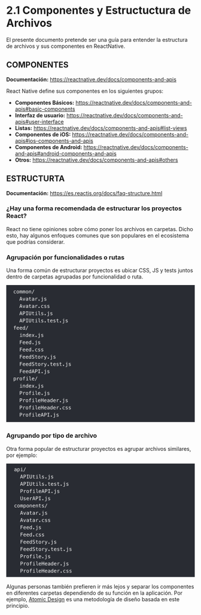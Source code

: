 # 2.1 Componentes y Estructuctura de Archivos

El presente documento pretende ser una guía para entender la estructura de archivos y sus componentes en ReactNative.

## COMPONENTES

**Documentación:** https://reactnative.dev/docs/components-and-apis

React Native define sus componentes en los siguientes grupos:

- **Componentes Básicos:** https://reactnative.dev/docs/components-and-apis#basic-components
- **Interfaz de usuario:** https://reactnative.dev/docs/components-and-apis#user-interface
- **Listas:** https://reactnative.dev/docs/components-and-apis#list-views
- **Componentes de iOS:** https://reactnative.dev/docs/components-and-apis#ios-components-and-apis
- **Componentes de Android:** https://reactnative.dev/docs/components-and-apis#android-components-and-apis
- **Otros:** https://reactnative.dev/docs/components-and-apis#others

## ESTRUCTURTA

**Documentación:** https://es.reactjs.org/docs/faq-structure.html

### ¿Hay una forma recomendada de estructurar los proyectos React?

React no tiene opiniones sobre cómo poner los archivos en carpetas. Dicho esto, hay algunos enfoques comunes que son populares en el ecosistema que podrías considerar.

### Agrupación por funcionalidades o rutas

Una forma común de estructurar proyectos es ubicar CSS, JS y tests juntos dentro de carpetas agrupadas por funcionalidad o ruta.

![ByFunctionality](resources/ByFunctionality.png)

### Agrupando por tipo de archivo

Otra forma popular de estructurar proyectos es agrupar archivos similares, por ejemplo:

![ByFileType](resources/ByFileType.png)

Algunas personas también prefieren ir más lejos y separar los componentes en diferentes carpetas dependiendo de su función en la aplicación. Por ejemplo, [Atomic Design](http://bradfrost.com/blog/post/atomic-web-design/) es una metodología de diseño basada en este principio.
